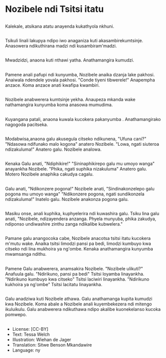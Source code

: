# Nozibele ndi Tsitsi itatu

##
Kalekale, atsikana atatu anayenda kukathyola nkhuni.

##
Tsikuli linali lakupya ndipo iwo anaganiza kuti akasambirekumtsinje. Anasowera ndikuthirana madzi ndi kusambiram'madzi.

##
Mwadzidzi, anaona kuti nthawi yatha. Anathamangira kumudzi.

##
Pamene anali pafupi ndi kunyumba, Nozibele anaika dzanja lake pakhosi. Anaiwala ndendele yovala pakhosi. "Conde tiyeni tibwerele!" Anapempha anzace. Koma anzace anati kwafipa kwambiri.

##
Nozibele anabwerera kumtsinje yekha. Anaupeza mkanda wake nathamangira kunyumba koma anasowa mumudima.

##
Kuyangana patali, anaona kuwala kucokera pakanyumba . Anathamangirako nagogoda pacitseka.

##
Modabwisa,anaona galu akusegula citseko ndikunena, "Ufuna cani?" "Ndasowa ndifunako malo kogona" anatero Nozibele. "Lowa, ngati siuteroa ndizakuluma!" Anatero galu. Nozibele analowa.

##
Kenaka Galu anati, "Ndiphikire!" "Sininaphikirepo galu mu umoyo wanga" anayankha Nozibele. "Phika, ngati suphika nizakuluma" Anatero galu. Motero Nozibele anaphika cakudya cagalu.

##
Galu anati, "Ndikonzere pogona!" Nozibele anati, "Sindinakonzelepo galu pogona mu umoyo wanga" "Ndikonzere pogona, ngati sundikonzela ndizakuluma!" Inatelo galu. Nozibele anakonza pogona galu.

##
Masiku onse, anali kuphika, kuphyelerira ndi kuwashira galu. Tsiku lina galu anati, "Nozibele, ndizayendera anzanga. Phyela munyuba, phika zakudya, ndiponso undiwashire zinthu zanga ndikalibe kubwelera."

##
Pamane galu anangocoka cabe, Nozibele anacotsa tsitsi itatu kucokera m'mutu wake. Anaika tsitsi limodzi pansi pa bedi, limodzi kumbuyo kwa citseko ndi lina mukhoira ya ng'ombe. Kenaka anathamangira kunyumba mwamsanga ndithu.

##
Pamene Galu anabwerera, anamsakira Nozibele. "Nozibele ulikuti?" Anafuula galu. "Ndirikuno, pansi pa bedi" Tsitsi loyamba linayankha. "Ndirikuno kumbuyo kwa citseko" Tsitsi laciwiri linayankha. "Ndirikuno kukhoira ya ng'ombe" Tsitsi lacitatu linayankha.

##
Galu anadziwa kuti Nozibele athawa. Galu anathamanga kupita kumudzi kwa Nozibele. Koma abale a Nozibele anali kuyembekezera ndi mitengo ikuluikulu. Galu anabwerera ndikuthawa ndipo akalibe kuonekelanso kucoka pomwepo.

##
* License: [CC-BY]
* Text: Tessa Welch
* Illustration: Wiehan de Jager
* Translation: Sitwe Benson Mkandawire
* Language: ny
